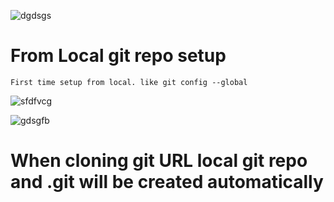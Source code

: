 ![dgdsgs](https://github.com/Sri-Learnings/Azure-Devops/assets/130881628/9f0e4432-79b1-4742-9b93-022362923eb0)

# From Local git repo setup

~~~
First time setup from local. like git config --global
~~~

![sfdfvcg](https://github.com/Sri-Learnings/Azure-Devops/assets/130881628/0e1b2d02-f3ed-496a-ab06-e014e6af7bcf)

![gdsgfb](https://github.com/Sri-Learnings/Azure-Devops/assets/130881628/9ccb9cf5-0f08-43bc-8d32-c9f83e65ae43)

# When cloning git URL local git repo and .git will be created  automatically 
